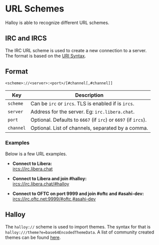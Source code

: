# URL Schemes

Halloy is able to recognize different URL schemes.

## IRC and IRCS

The IRC URL scheme is used to create a new connection to a server.  
The format is based on the [URI Syntax](https://en.wikipedia.org/wiki/Uniform_Resource_Identifier#Syntax).

## Format

```url
<scheme>://<server>:<port>/[#channel[,#channel]]
```

| Key       | Description                                                    |
| --------- | -------------------------------------------------------------- |
| `scheme`  | Can be `irc` or `ircs`. TLS is enabled if is `ircs`.           |
| `server`  | Address for the server. Eg: `irc.libera.chat`.                 |
| `port`    | Optional. Defaults to `6667` (if `irc`) or `6697` (if `ircs`). |
| `channel` | Optional. List of channels, separated by a comma.              |

### Examples

Below is a few URL examples.

- **Connect to Libera:**  
  [ircs://irc.libera.chat](ircs://irc.libera.chat)

- **Connect to Libera and join #halloy:**  
  [ircs://irc.libera.chat/#halloy](ircs://irc.libera.chat/#halloy)

- **Connect to OFTC on port 9999 and join #oftc and #asahi-dev:**  
  [ircs://irc.oftc.net:9999/#oftc,#asahi-dev](ircs://irc.oftc.net:9999/#oftc,#asahi-dev)

## Halloy

The `halloy://` scheme is used to import themes.
The syntax for that is `halloy:///theme?e=base64EncodedThemeData`.
A list of community created themes can be found [here](../configuration/themes/community.md).
